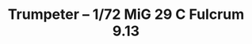 ---
layout: product
title: "Trumpeter – 1/72 MiG 29 C Fulcrum 9.13"
price: "2700" 
desc: "N/A"
img_path: "/assets/img/TRU01675.webp"
brand: "N/A"
available: false
special_offer: false
new: false
soon: false
cat: "010000"
subcat: "013400"
subsubcat: "0N/A"
sifra: "TRU01675"
popular: false
spec: false
---